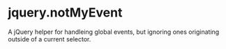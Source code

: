 jquery.notMyEvent
=================

A jQuery helper for handleing global events, but ignoring ones originating outside of a current selector.
